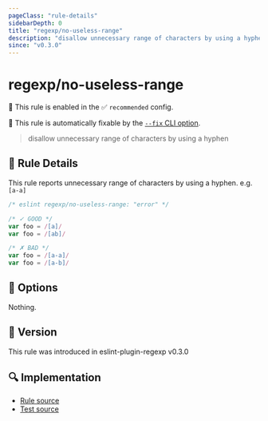 ```yaml
---
pageClass: "rule-details"
sidebarDepth: 0
title: "regexp/no-useless-range"
description: "disallow unnecessary range of characters by using a hyphen"
since: "v0.3.0"
---
```

# regexp/no-useless-range

💼 This rule is enabled in the ✅ `recommended` config.

🔧 This rule is automatically fixable by the [`--fix` CLI option](https://eslint.org/docs/latest/user-guide/command-line-interface#--fix).

<!-- end auto-generated rule header -->

> disallow unnecessary range of characters by using a hyphen

## :book: Rule Details

This rule reports unnecessary range of characters by using a hyphen. e.g. `[a-a]`

<eslint-code-block fix>

```js
/* eslint regexp/no-useless-range: "error" */

/* ✓ GOOD */
var foo = /[a]/
var foo = /[ab]/

/* ✗ BAD */
var foo = /[a-a]/
var foo = /[a-b]/
```

</eslint-code-block>

## :wrench: Options

Nothing.

## :rocket: Version

This rule was introduced in eslint-plugin-regexp v0.3.0

## :mag: Implementation

- [Rule source](https://github.com/ota-meshi/eslint-plugin-regexp/blob/master/lib/rules/no-useless-range.ts)
- [Test source](https://github.com/ota-meshi/eslint-plugin-regexp/blob/master/tests/lib/rules/no-useless-range.ts)
